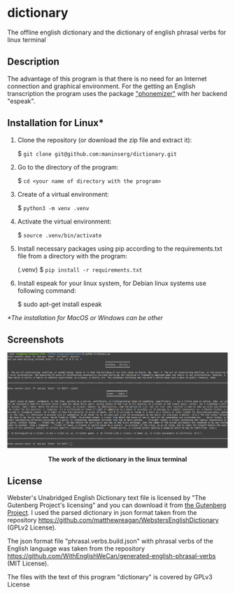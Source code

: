 # dictionary

The offline english dictionary and the dictionary of english phrasal verbs for linux terminal

## Description

The advantage of this program is that there is no need for an Internet connection and graphical environment. For the getting an English transcription the program uses the package <a href="https://github.com/bootphon/phonemizer">"phonemizer"</a> with her backend "espeak".


## Installation for Linux*

1. Clone the repository (or download the zip file and extract it):

    $ `git clone git@github.com:maninserg/dictionary.git`

2. Go to the directory of the program:
   
    $ `cd <your name of directory with the program>`

3. Create of a virtual environment:

    $ `python3 -m venv .venv`

4. Activate the virtual environment:

    $ `source .venv/bin/activate`

5. Install necessary packages using pip according to the requirements.txt file from a directory with the program:

    (.venv) $ `pip install -r requirements.txt`
    
6. Install espeak for your linux system, for Debian linux systems use following command:

    $ sudo apt-get install espeak

<i>*The installation for MacOS or Windows can be other</i>

## Screenshots

<p align="center">
  <img width = "1000" src="screenshots/dictionary.png"/>
<p align="center"><b>The work of the dictionary in the linux terminal</b><p align="center">
</p>


## License 

Webster's Unabridged English Dictionary text file is licensed by "The Gutenberg Project's licensing" and you can download it from <a href="http://www.gutenberg.org/"> the Gutenberg Project</a>.
I used the parsed dictionary in json format taken from the repository https://github.com/matthewreagan/WebstersEnglishDictionary (GPLv2 License).

The json format file "phrasal.verbs.build.json" with phrasal verbs of the English language was taken from the repository https://github.com/WithEnglishWeCan/generated-english-phrasal-verbs (MIT License).

The files with the text of this program "dictionary" is covered by GPLv3 License
